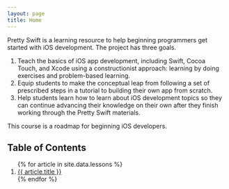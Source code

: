 ```yaml
---
layout: page
title: Home
---
```


Pretty Swift is a learning resource to help beginning programmers get started with iOS development. The project has three goals.

1. Teach the basics of iOS app development, including Swift, Cocoa Touch, and Xcode using a constructionist approach: learning by doing exercises and problem-based learning.
2. Equip students to make the conceptual leap from following a set of prescribed steps in a tutorial to building their own app from scratch.
3. Help students learn how to learn about iOS development topics so they can continue advancing their knowledge on their own after they finish working through the Pretty Swift materials.

This course is a roadmap for beginning iOS developers.

## Table of Contents

<ol>
{% for article in site.data.lessons %}
  <li>
    <a href="{{ site.lessonurl }}/{{ article.url }}">
      {{ article.title }}
    </a>
  </li>
{% endfor %}
</ol>
